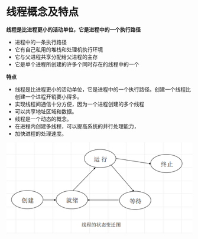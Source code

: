 <!--
 * @Descripttion: 
 * @version: 
 * @Author: WangQing
 * @email: 2749374330@qq.com
 * @Date: 2020-01-01 22:37:02
 * @LastEditors: WangQing
 * @LastEditTime: 2020-01-01 22:40:26
 -->
# 线程概念及特点

**线程是比进程更小的活动单位，它是进程中的一个执行路径**

- 进程中的一条执行路径
- 它有自己私用的堆栈和处理机执行环境
- 它与父进程共享分配给父进程的主存
- 它是单个进程所创建的许多个同时存在的线程中的一个

**特点**
- 线程是比进程更小的活动单位，它是进程中的一个执行路径。创建一个线程比创建一个进程开销要小得多。
- 实现线程间通信十分方便，因为一个进程创建的多个线程
- 可以共享地址区域和数据。
- 线程是一个动态的概念。
- 在进程内创建多线程，可以提高系统的并行处理能力，
- 加快进程的处理速度。

![](images/2020-01-01-22-39-13.png)